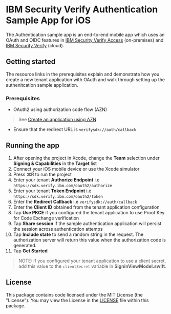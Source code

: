 # IBM Security Verify Authentication Sample App for iOS

The Authentication sample app is an end-to-end mobile app which uses an OAuth and OIDC features in [IBM Security Verify Access](https://www.ibm.com/au-en/products/verify-access) (on-premises) and [IBM Security Verify](https://www.ibm.com/verify/verify-identity) (cloud).

## Getting started

  The resource links in the prerequisites explain and demonstrate how you create a new tenant application with OAuth and walk through setting up the authenitcation sample application.

### Prerequisites

- OAuth2 using authorization code flow (AZN)

> See [Create an application using AZN](https://docs.verify.ibm.com/verify/docs/authorization-code-example)

- Ensure that the redirect URL is `verifysdk://auth/callback`


## Running the app

1. After opening the project in Xcode, change the **Team** selection under **Signing & Capabilities** in the **Target** list
2. Connect your iOS mobile device or use the Xcode simulator
3. Press ⌘R to run the project
4. Enter your tenant **Authorize Endpoint** i.e `https://sdk.verify.ibm.com/oauth2/authorize`
5. Enter your tenant **Token Endpoint**  i.e `https://sdk.verify.ibm.com/oauth2/token`
6. Enter the **Redirect Callback**  i.e `verifysdk://auth/callback`
7. Enter the **Client ID** obtained from the tenant application configuration 
8. Tap **Use PKCE** if you configured the tenant application to use Proof Key for Code Exchange verification
9. Tap **Share session** if the sample authentication application will persist the session across authentication attemps
10. Tap **Include state** to send a random string in the request.  The authorization server will return this value when the authorization code is generated.
11. Tap **Get Started**


> NOTE: If you configured your tenant application to use a client secret, add this value to the `clientSecret` variable in **SigninViewModel.swift**.

## License
This package contains code licensed under the MIT License (the "License"). You may view the License in the [LICENSE](../../LICENSE) file within this package.
